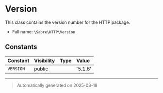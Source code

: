 
# Version

This class contains the version number for the HTTP package.



* Full name: `\Sabre\HTTP\Version`


## Constants

| Constant | Visibility | Type | Value |
|:---------|:-----------|:-----|:------|
|`VERSION`|public| |&#039;5.1.6&#039;|




***
> Automatically generated on 2025-03-18
